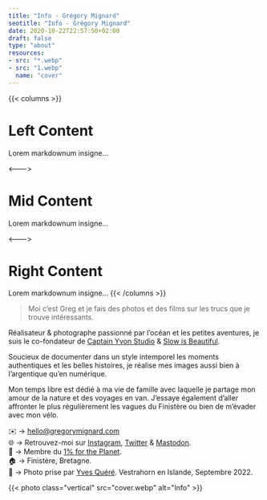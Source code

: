 ```yaml
---
title: "Info - Grégory Mignard"
seotitle: "Info - Grégory Mignard"
date: 2020-10-22T22:57:50+02:00
draft: false
type: "about"
resources:
- src: "*.webp"
- src: "1.webp"
  name: "cover"
---
```


{{< columns >}} <!-- begin columns block -->
# Left Content
Lorem markdownum insigne...

<---> <!-- magic separator, between columns -->

# Mid Content
Lorem markdownum insigne...

<---> <!-- magic separator, between columns -->

# Right Content
Lorem markdownum insigne...
{{< /columns >}}

> Moi c’est Greg et je fais des photos et des films sur les trucs que je trouve intéressants.

Réalisateur & photographe passionné par l’océan et les petites aventures, je suis le co-fondateur de [Captain Yvon Studio](https://captainyvon.fr) & [Slow is Beautiful](http://slowisbeautiful.cool).  

Soucieux de documenter dans un style intemporel les moments authentiques et les belles histoires, je réalise mes images aussi bien à l’argentique qu’en numérique.  

Mon temps libre est dédié à ma vie de famille avec laquelle je partage mon amour de la nature et des voyages en van. J’essaye également d’aller affronter le plus régulièrement les vagues du Finistère ou bien de m’évader avec mon vélo.  
   
✉️ → hello@gregorymignard.com  
🌐 → Retrouvez-moi sur [Instagram](https://www.instagram.com/gregmignard/), [Twitter](https://twitter.com/gregmignard) & [Mastodon](https://piaille.fr/@gregmignard).  
🌱 → Membre du [1% for the Planet](https://www.onepercentfortheplanet.fr).   
🏠 → Finistère, Bretagne.  
📸 → Photo prise par [Yves Quéré](https://yvesquere.com). Vestrahorn en Islande, Septembre 2022.

{{< photo class="vertical" src="cover.webp" alt="Info" >}}